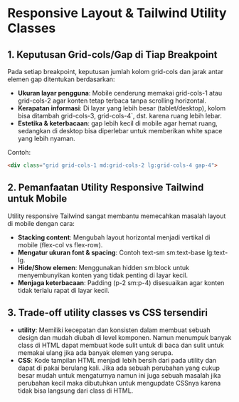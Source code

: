 # Responsive Layout & Tailwind Utility Classes

## 1. Keputusan Grid-cols/Gap di Tiap Breakpoint
Pada setiap breakpoint, keputusan jumlah kolom grid-cols dan jarak antar elemen gap ditentukan berdasarkan:
- **Ukuran layar pengguna**: Mobile cenderung memakai grid-cols-1 atau grid-cols-2 agar konten tetap terbaca tanpa scrolling horizontal.
- **Kerapatan informasi**: Di layar yang lebih besar (tablet/desktop), kolom bisa ditambah grid-cols-3, grid-cols-4`, dst. karena ruang lebih lebar.
- **Estetika & keterbacaan**: gap lebih kecil di mobile agar hemat ruang, sedangkan di desktop bisa diperlebar untuk memberikan white space yang lebih nyaman.

Contoh:
``` html
<div class="grid grid-cols-1 md:grid-cols-2 lg:grid-cols-4 gap-4">
```

## 2. Pemanfaatan Utility Responsive Tailwind untuk Mobile
Utility responsive Tailwind sangat membantu memecahkan masalah layout di mobile dengan cara:
- **Stacking content**: Mengubah layout horizontal menjadi vertikal di mobile (flex-col vs flex-row).
- **Mengatur ukuran font & spacing**: Contoh text-sm sm:text-base lg:text-lg.
- **Hide/Show elemen**: Menggunakan hidden sm:block untuk menyembunyikan konten yang tidak penting di layar kecil.
- **Menjaga keterbacaan**: Padding (p-2 sm:p-4) disesuaikan agar konten tidak terlalu rapat di layar kecil.

## 3. Trade-off utility classes vs CSS tersendiri
- **utility**: Memiliki kecepatan dan konsisten dalam membuat sebuah design dan mudah diubah di level komponen. Namun menumpuk banyak class di HTML dapat membuat kode sulit untuk di baca dan sulit untuk memakai ulang jika ada banyak elemen yang serupa.
- **CSS**: Kode tampilan HTML menjadi lebih bersih dari pada utility dan dapat di pakai berulang kali. Jika ada sebuah perubahan yang cukup besar mudah untuk mengaturnya namun ini juga sebuah masalah jika perubahan kecil maka dibutuhkan untuk mengupdate CSSnya karena tidak bisa langsung dari class di HTML. 